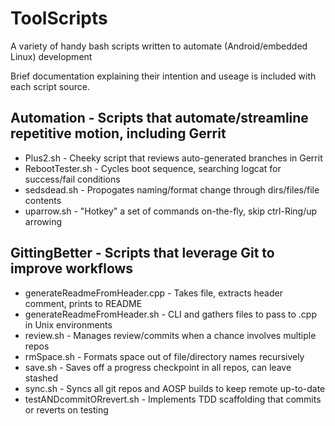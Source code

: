 # ToolScripts
A variety of handy bash scripts written to automate (Android/embedded Linux) development

Brief documentation explaining their intention and useage is included with each script source.

## Automation    - Scripts that automate/streamline repetitive motion, including Gerrit
- Plus2.sh        - Cheeky script that reviews auto-generated branches in Gerrit
- RebootTester.sh - Cycles boot sequence, searching logcat for success/fail conditions
- sedsdead.sh     - Propogates naming/format change through dirs/files/file contents
- uparrow.sh      - "Hotkey" a set of commands on-the-fly, skip ctrl-Ring/up arrowing

## GittingBetter - Scripts that leverage Git to improve workflows
- generateReadmeFromHeader.cpp  - Takes file, extracts header comment, prints to README
- generateReadmeFromHeader.sh   - CLI and gathers files to pass to .cpp in Unix environments
- review.sh                     - Manages review/commits when a chance involves multiple repos
- rmSpace.sh                    - Formats space out of file/directory names recursively
- save.sh                       - Saves off a progress checkpoint in all repos, can leave stashed
- sync.sh                       - Syncs all git repos and AOSP builds to keep remote up-to-date
- testANDcommitORrevert.sh      - Implements TDD scaffolding that commits or reverts on testing
